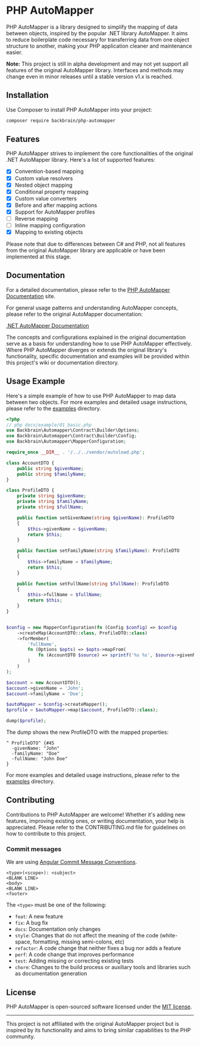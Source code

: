 # PHP AutoMapper

PHP AutoMapper is a library designed to simplify the mapping of data between objects, inspired by the 
popular .NET library AutoMapper. It aims to reduce boilerplate code necessary for transferring data from 
one object structure to another, making your PHP application cleaner and maintenance easier.

**Note:** This project is still in alpha development and may not yet support all features of the original AutoMapper library.
Interfaces and methods may change even in minor releases until a stable version v1.x is reached.

## Installation

Use Composer to install PHP AutoMapper into your project:

```bash
composer require backbrain/php-automapper
```

## Features

PHP AutoMapper strives to implement the core functionalities of the original .NET AutoMapper library. 
Here's a list of supported features:

- [x] Convention-based mapping
- [x] Custom value resolvers
- [x] Nested object mapping
- [x] Conditional property mapping
- [x] Custom value converters
- [x] Before and after mapping actions
- [x] Support for AutoMapper profiles
- [ ] Reverse mapping
- [ ] Inline mapping configuration
- [x] Mapping to existing objects

Please note that due to differences between C# and PHP, not all features from the original AutoMapper 
library are applicable or have been implemented at this stage.

## Documentation

For a detailed documentation, please refer to the [PHP AutoMapper Documentation](https://backbrainhq.github.io/php-automapper) site.

For general usage patterns and understanding AutoMapper concepts, please refer to the original AutoMapper
documentation:

[.NET AutoMapper Documentation](https://docs.automapper.org/en/latest/)

The concepts and configurations explained in the original documentation serve as a basis for understanding
how to use PHP AutoMapper effectively. Where PHP AutoMapper diverges or extends the original library's functionality, specific documentation and examples will be provided within this project's wiki or documentation directory.


## Usage Example 

Here's a simple example of how to use PHP AutoMapper to map data between two objects.
For more examples and detailed usage instructions, please refer to the [examples](docs/example) directory.

```php
<?php
// php docs/example/01_basic.php
use Backbrain\Automapper\Contract\Builder\Options;
use Backbrain\Automapper\Contract\Builder\Config;
use Backbrain\Automapper\MapperConfiguration;

require_once __DIR__ . '/../../vendor/autoload.php';

class AccountDTO {
    public string $givenName;
    public string $familyName;
}

class ProfileDTO {
    private string $givenName;
    private string $familyName;
    private string $fullName;

    public function setGivenName(string $givenName): ProfileDTO
    {
        $this->givenName = $givenName;
        return $this;
    }

    public function setFamilyName(string $familyName): ProfileDTO
    {
        $this->familyName = $familyName;
        return $this;
    }

    public function setFullName(string $fullName): ProfileDTO
    {
        $this->fullName = $fullName;
        return $this;
    }
}


$config = new MapperConfiguration(fn (Config $config) => $config
    ->createMap(AccountDTO::class, ProfileDTO::class)
    ->forMember(
        'fullName',
        fn (Options $opts) => $opts->mapFrom(
            fn (AccountDTO $source) => sprintf('%s %s', $source->givenName, $source->familyName)
        )
    )
);

$account = new AccountDTO();
$account->givenName = 'John';
$account->familyName = 'Doe';

$autoMapper = $config->createMapper();
$profile = $autoMapper->map($account, ProfileDTO::class);

dump($profile);
```
The dump shows the new ProfileDTO with the mapped properties:
```
^ ProfileDTO^ {#45
  -givenName: "John"
  -familyName: "Doe"
  -fullName: "John Doe"
}
```

For more examples and detailed usage instructions, please refer to the [examples](docs/example) directory.

## Contributing

Contributions to PHP AutoMapper are welcome! Whether it's adding new features, improving existing ones, 
or writing documentation, your help is appreciated. Please refer to the CONTRIBUTING.md file for guidelines on how to contribute to this project.

### Commit messages

We are using [Angular Commit Message Conventions](https://github.com/angular/angular.js/blob/master/DEVELOPERS.md#-git-commit-guidelines).

```
<type>(<scope>): <subject>
<BLANK LINE>
<body>
<BLANK LINE>
<footer>
```

The `<type>` must be one of the following:

- `feat`: A new feature
- `fix`: A bug fix
- `docs`: Documentation only changes
- `style`: Changes that do not affect the meaning of the code (white-space, formatting, missing semi-colons, etc)
- `refactor`: A code change that neither fixes a bug nor adds a feature
- `perf`: A code change that improves performance
- `test`: Adding missing or correcting existing tests
- `chore`: Changes to the build process or auxiliary tools and libraries such as documentation generation

## License

PHP AutoMapper is open-sourced software licensed under the [MIT license](LICENSE).

---

This project is not affiliated with the original AutoMapper project but is inspired by its functionality 
and aims to bring similar capabilities to the PHP community.
